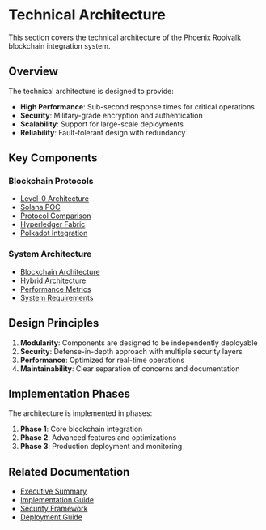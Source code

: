 # Technical Architecture

This section covers the technical architecture of the Phoenix Rooivalk blockchain integration system.

## Overview

The technical architecture is designed to provide:

- **High Performance**: Sub-second response times for critical operations
- **Security**: Military-grade encryption and authentication
- **Scalability**: Support for large-scale deployments
- **Reliability**: Fault-tolerant design with redundancy

## Key Components

### Blockchain Protocols
- [Level-0 Architecture](blockchain-protocols/level-0-architecture.md)
- [Solana POC](blockchain-protocols/solana-poc.md)
- [Protocol Comparison](blockchain-protocols/protocol-comparison.md)
- [Hyperledger Fabric](blockchain-protocols/hyperledger-fabric.md)
- [Polkadot Integration](blockchain-protocols/polkadot-integration.md)

### System Architecture
- [Blockchain Architecture](blockchain-architecture.md)
- [Hybrid Architecture](hybrid-architecture.md)
- [Performance Metrics](performance-metrics.md)
- [System Requirements](system-requirements.md)

## Design Principles

1. **Modularity**: Components are designed to be independently deployable
2. **Security**: Defense-in-depth approach with multiple security layers
3. **Performance**: Optimized for real-time operations
4. **Maintainability**: Clear separation of concerns and documentation

## Implementation Phases

The architecture is implemented in phases:

1. **Phase 1**: Core blockchain integration
2. **Phase 2**: Advanced features and optimizations
3. **Phase 3**: Production deployment and monitoring

## Related Documentation

- [Executive Summary](../00-executive-summary/index.md)
- [Implementation Guide](../03-implementation/README.md)
- [Security Framework](../04-security/README.md)
- [Deployment Guide](../08-deployment/README.md)